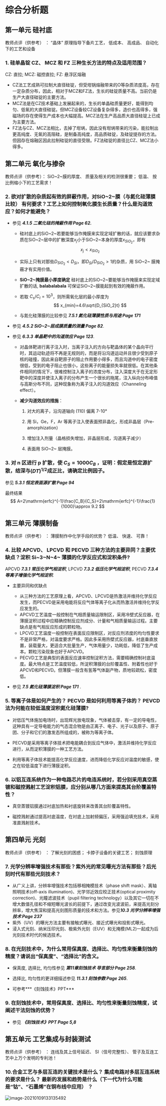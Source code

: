 # 综合分析题

## 第一单元 硅衬底

教师点评（供参考） ： “晶体” 原理指导下备片工艺， 低成本、 高成品、 自动化
下的工艺和设备

### 1. 硅单晶锭 CZ、 MCZ 和 FZ 三种生长方法的特点及适用范围？

CZ: 直拉; MCZ: 磁控直拉; FZ: 悬浮区熔融

- CZ法工艺成熟可拉制大直径硅锭，但受坩锅熔融带来的O等杂质浓度高，存在一定杂质分布，因此，相对于MCZ和FZ法，生长的硅锭质量不高。当前仍是生产大直径硅锭的主要方法。
- MCZ法是在CZ技术基础上发展起来的，生长的单晶硅质量更好，能得到均匀、低氧的大直径硅锭。但MCZ设备较CZ设备复杂得多，造价也高得多，强磁场的存在使得生产成本也大幅提高。MCZ法在生产高品质大直径硅锭上已成为主要方法。
- FZ法与CZ、MCZ法相比，去掉了坩埚，因此没有坩埚带来的污染，能拉制出更高纯度、无氧的高阻硅，是制备高纯度，高品质硅锭，及硅锭提存的方法。但因存在熔融区因此拉制硅锭的直径受限。FZ法硅锭的直径比CZ、MCZ法小得多。



## 第二单元 氧化与掺杂

教师点评（供参考）： SiO~2~膜的厚度、 质量及相关的检测很重要； 低温、 按比例缩小下的工艺需求！

### 2. 欲对扩散的杂质起有效的屏蔽作用，对SiO~2~膜（与氮化硅薄膜比较） 有何要求？工艺上如何控制氧化膜生长质量？什么是沟道效应？如何才能避免？

- 参见 ***4.1.5 二氧化硅的掩蔽作用 Page 62.***

  - 硅衬底上的SiO~2~若要能够当作掩膜来实现定域扩散的话，就应该要求杂质在SiO~2~层中的扩散深度$x_j$小于SiO~2~本身的厚度$x_{SiO_2}$，即有
    $$
    x_j<x_{SiO_2}
    $$

  - 实际上只有对那些$D_{SiO_2}<D_{Si}$，即$D_{Si}/D_{SiO_2}>1$的杂质，用 SiO~2~ 膜掩蔽才有实用价值。

  - **SiO~2~掩膜最小厚度确定**  硅衬底上的SiO~2~要能够当作掩膜来实现定域扩散的话, **balabalabala** 可保证SiO~2~膜能起到有效的掩蔽作用。

  - 若取 $C_s/C_I=10^3$，则所需氧化层的最小厚度为
    $$
    x_{min}=4.6\sqrt{D_{SiO_2}t}
    $$

  - 与氮化硅薄膜的比较参见 ***7.5.1 氮化硅薄膜性质与用途 Page 171***

- 参见 ***4.5.2 SiO~2~层成膜质量的测量 Page 82***.

- 参见 ***6.3.3 单晶靶中的沟道效应 Page 123***.

  - 对晶体靶进行离子注入时，当离子注入的方向与靶晶体的某个晶向平行时，其运动轨迹将不再是无规则的，而是将沿沟道运动并且很少受到原子核的碰撞，因此来自靶原子的阻止作用要小得多，而且沟道中的电子密度很低，受到的电子阻止也很小，这些离子的能量损失率就很低。在其他条件相同的情况下，很难控制注入离子的浓度分布，注入深度大于在无定形靶中的深度并使注入离子的分布产生一个很长的拖尾，注入纵向分布峰值与高斯分布不同，这种现象称为离子注入的沟道效应（Channeling effect）。

  - **减少沟道效应的措施**：

    1. 对大的离子，沿沟道轴向 (110) 偏离 7-10°

    2. 用 Si，Ge，F，Ar 等离子注入使表面预非晶化，形成非晶层（Pre-amorphization）

    3. 增加注入剂量（晶格损失增加，非晶层形成，沟道离子减少）

    4. 表面用 SiO~2~ 层掩膜。



### 3. 对 n 区进行 p 扩散，使 $C_S=1000C_B$ ，证明：假定是恒定源扩散，结深与$(DT)^{1/2}$成正比，请确定比例因子。

参见 ***5.3.1 恒定表面源扩散 Page 94***

最终结果
$$
A=2\mathrm{erfc}^{-1}\frac{C_B}{C_S}=2\mathrm{erfc}^{-1}\frac{1}{1000}\approx 9.2
$$



## 第三单元 薄膜制备

教师点评（供参考） ： 薄膜制作中化学手段的优势？ 低温、 快速、 可靠！

### 4. 比较 APCVD、 LPCVD 和 PECVD 三种方法的主要异同？主要优缺点？淀积 Si~3~N~4~ 薄膜的化学反应式和淀积条件?

APCVD ***7.3.1 常压化学气相淀积***, LPCVD ***7.3.2 低压化学气相淀积***, PECVD ***7.3.4 等离子增强化学气相淀积***.

- 主要异同和优缺点
  - 从三种方法的工艺原理上看，APCVD、LPCVD是热激活并维持化学反应发生，而PECVD是采用电能将反应气体等离子化从而热激活并维持化学反应发生的。
  - APCVD工艺温度一般控制在气相质量输运限制区，采用冷壁式反应器，在薄膜淀积过程中应精确控制反应剂成分、计量和气相质量输运过程。主要缺点是有气相反应形成的颗粒物。
  - LPCVD工艺温度一般控制在表面反应限制区，对反应剂浓度的均匀性要求不是非常严格，对温度要求严格。因此多采用热壁式反应器，衬底垂直放置，装载量大，更适合大批量生产，气体用量少，功耗低，降低了生产成本。颗粒污染现象也好于APCVD。
  - PECVD工艺是典型的表面反应速率控制淀积方法，需要精确控制衬底温度。最大特点是工艺温度较低，所淀积薄膜的台阶覆盖性、附着性也好于APCVD和PECVD。但薄膜一般含有氢等气体副产物，质地较疏松，密度低。

- 参见 ***7.5 氮化硅薄膜淀积 Page 171*** .



### 5. 等离子体是如何产生的？ PECVD 是如何利用等离子体的？ PEVCD 法为何能在较低温度淀积氮化硅薄膜?

- 对低压气体施加电场时，出现辉光放电现象，气体被击穿，有一定的导电性，这种具有一定导电能力的气态混合物是由正离子、电子、光子以及原子、原子团、分子和它们的激发态所组成的，被称为等离子体。

- PECVD是采用等离子体技术把电能耦合到反应气体中，激活并维持化学反应进行，从而淀积薄膜的一种工艺方法。
- 利用等离子体技术能提高化学反应速度，进而降低化学反应对温度的敏感，使之在较低温度下进行薄膜淀积。



### 6. 以铝互连系统作为一种电路芯片的电连系统时，若分别采用真空蒸镀和磁控溅射工艺淀积铝膜，应分别从哪几方面来提高其台阶覆盖特性？

- 真空蒸镀铝膜通过衬底加热和衬底旋转来改善其台阶覆盖特性。

- 磁控溅射通过提高衬底温度，在衬底上加射频偏压，采用强迫填充技术，采用准直溅射技术。



## 第四单元 光刻

教师点评（供参考） ： 了解光刻的困惑； 卡脖子设备的关键工艺； 刻蚀原理

### 7. 光学分辨率增强技术有那些？紫外光的常见曝光方法有那些？后光刻时代有那些光刻技术？

- 从广义上讲，分辨率增强技术包括移相掩模技术（phase shift mask）、离轴照明技术(off-axis illumination)、光学邻近效应校正技术(optical proximity correction)、光瞳滤波技术（pupil filtering technology）以及其它一切在不增大数值孔径和不缩短曝光波长的前提下，通过改变光波波前，来提高光刻分辨率，增大焦深和提高光刻图形质量的技术和方法。参见***10.3 光学分辨率增强技术 Page 237***
- 紫外（UV）的曝光方法主要有接触式曝光、接近式曝光和投影式曝光。
- 浸入式光刻、纳米压印光刻、极紫外光刻（EUV）和无掩模(ML2)一起成为后光刻技术时代的候选技术。



### 8. 在光刻技术中，为什么常用保真度、选择比、均匀性来衡量刻蚀的精度？请说出“保真度”、“选择比”的含义。

- 保真度, 选择比, 均匀性参见 ***第11章刻蚀技术 导言部分 Page 258***.

- 选择比, 均匀性的更详细描述参见 ***11.3.1 刻蚀参数 Page 265***.
- 可参考***《刻蚀技术》PPT***



### 9. 在刻蚀技术中，常用保真度、选择比、均匀性来衡量刻蚀精度，试阐述干法刻蚀的优势？

- 参见 ***《刻蚀技术》PPT Page 5,8***



## 第五单元 工艺集成与封装测试

教师点评（供参考） ： 连线及其上信号延迟、 SI（信号完整性）、 管子及互连工艺中上万个发明的专利池！

### 10.合金工艺与多层互连的关键技术是什么？ 集成电路对多层互连系统的要求是什么？ 最新的发展和趋势是什么（下一代为什么可能是“钴”、“石墨烯”在铜布线中应用） ？

![image-20210109133135492](problems.assets/image-20210109133135492.png)
